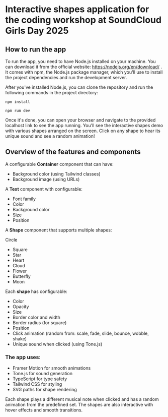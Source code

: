 # Interactive shapes application for the coding workshop at SoundCloud Girls Day 2025

## How to run the app
To run the app, you need to have Node.js installed on your machine. You can download it from the official website: https://nodejs.org/en/download/ .
It comes with npm, the Node.js package manager, which you'll use to install the project dependencies and run the development server.

After you've installed Node.js, you can clone the repository and run the following commands in the project directory:

`npm install`

`npm run dev`

Once it's done, you can open your browser and navigate to the provided localhost link to see the app running.
You'll see the interactive shapes demo with various shapes arranged on the screen. Click on any shape to hear its unique sound and see a random animation!



## Overview of the features and components 

A configurable **Container** component that can have:

- Background color (using Tailwind classes)
- Background image (using URLs)


A **Text** component with configurable:

* Font family
* Color
* Background color
* Size
* Position

A **Shape** component that supports multiple shapes:

Circle
* Square
* Star
* Heart
* Cloud
* Flower
* Butterfly
* Moon

Each **shape** has configurable:

* Color
* Opacity
* Size
* Border color and width
* Border radius (for square)
* Position
* Click animation (random from: scale, fade, slide, bounce, wobble, shake)
* Unique sound when clicked (using Tone.js)


### The app uses:

* Framer Motion for smooth animations
* Tone.js for sound generation
* TypeScript for type safety
* Tailwind CSS for styling
* SVG paths for shape rendering

Each shape plays a different musical note when clicked and has a random animation from the predefined set. The shapes are also interactive with hover effects and smooth transitions.

